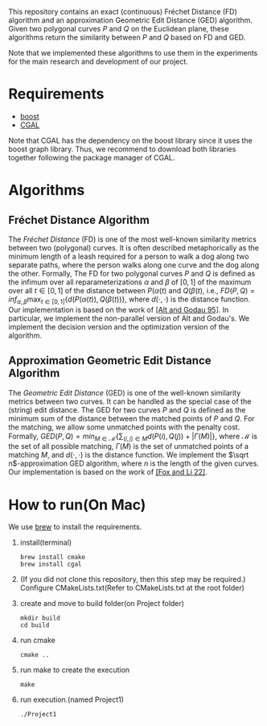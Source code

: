 This repository contains an exact (continuous) Fréchet Distance (FD) algorithm and an approximation Geometric Edit Distance (GED) algorithm. Given two polygonal curves $P$ and $Q$ on the Euclidean plane, these algorithms return the similarity between $P$ and $Q$ based on FD and GED.

Note that we implemented these algorithms to use them in the experiments for the main research and development of our project.

# Requirements
- [boost](https://www.boost.org/)
- [CGAL](https://www.cgal.org/)

Note that CGAL has the dependency on the boost library since it uses the boost graph library. Thus, we recommend to download both libraries together following the package manager of CGAL.

# Algorithms
## Fréchet Distance Algorithm
The _Fréchet Distance_ (FD) is one of the most well-known similarity metrics between two (polygonal) curves. It is often described metaphorically as the minimum length of a leash required for a person to walk a dog along two separate paths, where the person walks along one curve and the dog along the other.
Formally, The FD for two polygonal curves $P$ and $Q$ is defined as the infimum over all reparameterizations $\alpha$ and $\beta$ of $[0,1]$ of the maximum over all $t\in [0,1]$ of the distance between $P(\alpha(t)$ and $Q(\beta(t)$, i.e., $FD(P,Q)= inf_{\alpha, \beta} \max_{t\in [0,1]}\{ d(P(\alpha (t)),Q(\beta (t)) \}$, where $d(\cdot, \cdot)$ is the distance function.
Our implementation is based on the work of [[Alt and Godau 95]](https://www.worldscientific.com/doi/abs/10.1142/S0218195995000064). In particular, we implement the non-parallel version of Alt and Godau's. We implement the decision version and the optimization version of the algorithm.



## Approximation Geometric Edit Distance Algorithm
The _Geometric Edit Distance_ (GED) is one of the well-known similarity metrics between two curves. It can be handled as the special case of the (string) edit distance. The GED for two curves $P$ and $Q$ is defined as the minimum sum of the distance between the matched points of $P$ and $Q$. For the matching, we allow some unmatched points with the penalty cost. Formally, $GED(P,Q)=min_{M \in \mathcal M}\{ \sum_{(i,j)\in M} d(P(i),Q(j)) + |\Gamma(M)| \}$, where $\mathcal M$ is the set of all possible matching, $\Gamma(M)$ is the set of unmatched points of a matching $M$, and $d(\cdot, \cdot)$ is the distance function.
We implement the $\sqrt n$-approximation GED algorithm, where $n$ is the length of the given curves. Our implementation is based on the work of [[Fox and Li 22]](https://link.springer.com/article/10.1007/s00453-022-00966-4).



# How to run(On Mac)
We use [brew](https://brew.sh/) to install the requirements.
1. install(terminal)
    ```
   brew install cmake
   brew install cgal
   ```
   
2. (If you did not clone this repository, then this step may be required.) Configure CMakeLists.txt(Refer to CMakeLists.txt at the root folder)

4. create and move to build folder(on Project folder)
   ```
   mkdir build
   cd build
   ```
5. run cmake
   ```
   cmake ..
   ```
6. run make to create the execution
   ```
   make
   ```
   
7. run execution.(named Project1)
   ```
   ./Project1
   ```
   
